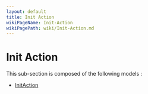 ```yaml
---
layout: default
title: Init Action
wikiPageName: Init-Action
wikiPagePath: wiki/Init-Action.md
---
```

# Init Action

This sub-section is composed of the following models :

* [InitAction](references#InitActionInitAction)

